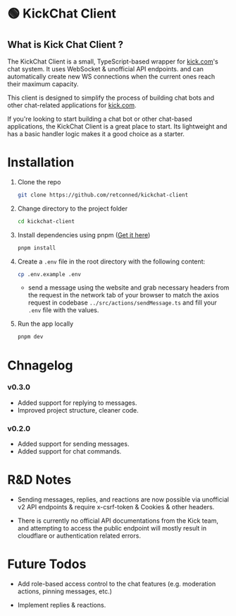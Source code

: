 # 🟢 KickChat Client

## **What is Kick Chat Client ?**

The KickChat Client is a small, TypeScript-based wrapper for [kick.com](https://kick.com)'s chat system. It uses WebSocket & unofficial API endpoints. and can automatically create new WS connections when the current ones reach their maximum capacity.

This client is designed to simplify the process of building chat bots and other chat-related applications for [kick.com](https://kick.com).

If you're looking to start building a chat bot or other chat-based applications, the KickChat Client is a great place to start. Its lightweight and has a basic handler logic makes it a good choice as a starter.

# Installation

1. Clone the repo

   ```sh
   git clone https://github.com/retconned/kickchat-client
   ```

2. Change directory to the project folder

   ```sh
   cd kickchat-client
   ```

3. Install dependencies using pnpm ([Get it here](https://pnpm.io/installation))

   ```sh
   pnpm install
   ```

4. Create a `.env` file in the root directory with the following content:

   ```sh
   cp .env.example .env
   ```

   - send a message using the website and grab necessary headers from the request in the network tab of your browser to match the axios request in codebase `../src/actions/sendMessage.ts` and fill your `.env` file with the values.

5. Run the app locally

   ```sh
   pnpm dev
   ```

# Chnagelog

### v0.3.0

- Added support for replying to messages.
- Improved project structure, cleaner code.

### v0.2.0

- Added support for sending messages.
- Added support for chat commands.

# R&D Notes

- Sending messages, replies, and reactions are now possible via unofficial v2 API endpoints & require x-csrf-token & Cookies & other headers.

- There is currently no official API documentations from the Kick team, and attempting to access the public endpoint will mostly result in cloudflare or authentication related errors.

# Future Todos

- Add role-based access control to the chat features (e.g. moderation actions, pinning messages, etc.)

- Implement replies & reactions.
